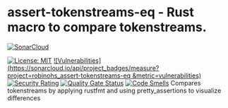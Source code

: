 # assert-tokenstreams-eq - Rust macro to compare tokenstreams.

[![SonarCloud](https://sonarcloud.io/images/project_badges/sonarcloud-black.svg)](https://sonarcloud.io/summary/new_code?id=robinohs_assert-tokenstreams-eq)

[![License: MIT](https://img.shields.io/badge/License-MIT-yellow.svg)](https://opensource.org/licenses/MIT) [![Vulnerabilities](https://sonarcloud.io/api/project_badges/measure?project=robinohs_assert-tokenstreams-eq
&metric=vulnerabilities)](https://sonarcloud.io/summary/new_code?id=robinohs_assert-tokenstreams-eq) [![Security Rating](https://sonarcloud.io/api/project_badges/measure?project=robinohs_assert-tokenstreams-eq&metric=security_rating)](https://sonarcloud.io/summary/new_code?id=robinohs_assert-tokenstreams-eq) [![Quality Gate Status](https://sonarcloud.io/api/project_badges/measure?project=robinohs_assert-tokenstreams-eq&metric=alert_status)](https://sonarcloud.io/summary/new_code?id=robinohs_totp-kt) [![Code Smells](https://sonarcloud.io/api/project_badges/measure?project=robinohs_assert-tokenstreams-eq&metric=code_smells)](https://sonarcloud.io/summary/new_code?id=robinohs_assert-tokenstreams-eq)
Compares tokenstreams by applying rustfmt and using pretty_assertions to visualize differences
